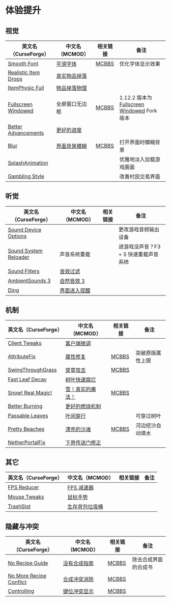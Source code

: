 # 体验提升

## 视觉

| 英文名（CurseForge）                                                                      | 中文名（MCMOD）                                      | 相关链接                                              | 备注                                                                                                                                     |
| ----------------------------------------------------------------------------------------- | ---------------------------------------------------- | ----------------------------------------------------- | ---------------------------------------------------------------------------------------------------------------------------------------- |
| [Smooth Font](https://www.curseforge.com/minecraft/mc-mods/smooth-font)                   | [平滑字体](https://www.mcmod.cn/class/1086.html)     | [MCBBS](https://www.mcbbs.net/thread-781290-1-1.html) | 优化字体显示效果                                                                                                                         |
| [Realistic Item Drops](https://www.curseforge.com/minecraft/mc-mods/realistic-item-drops) | [真实物品掉落](https://www.mcmod.cn/class/1189.html) |                                                       |                                                                                                                                          |
| [ItemPhysic Full](https://www.curseforge.com/minecraft/mc-mods/itemphysic)                | [物品掉落物理](https://www.mcmod.cn/class/932.html)  |                                                       |                                                                                                                                          |
| [Fullscreen Windowed](https://www.curseforge.com/minecraft/mc-mods/borderless-mining)     | 全屏窗口无边框                                       | [MCBBS](https://www.mcbbs.net/thread-678406-1-1.html) | 1.12.2 版本为 [Fullscreen Windowed](https://www.curseforge.com/minecraft/mc-mods/fullscreen-windowed-borderless-for-minecraft) Fork 版本 |
| [Better Advancements](https://www.curseforge.com/minecraft/mc-mods/better-advancements)   | [更好的进度](https://www.mcmod.cn/class/1530.html)   |                                                       |                                                                                                                                          |
| [Blur](https://www.curseforge.com/minecraft/mc-mods/blur)                                 | [界面背景模糊](https://www.mcmod.cn/class/1172.html) | [MCBBS](https://www.mcbbs.net/thread-726442-1-1.html) | 打开界面时模糊背景                                                                                                                       |
| [SplashAnimation](https://www.curseforge.com/minecraft/mc-mods/splashanimation)           |                                                      |                                                       | 优雅地淡入加载游戏画面                                                                                                                   |
| [Gambling Style](https://www.curseforge.com/minecraft/mc-mods/gambling-style)             |                                                      |                                                       | 改善村民交易界面                                                                                                                         |

## 听觉

| 英文名（CurseForge）                                                                        | 中文名（MCMOD）                                     | 相关链接 | 备注                                  |
| ------------------------------------------------------------------------------------------- | --------------------------------------------------- | -------- | ------------------------------------- |
| [Sound Device Options](https://www.curseforge.com/minecraft/mc-mods/more-sound-config)      |                                                     |          | 更改游戏音频输出设备                  |
| [Sound System Reloader](https://www.curseforge.com/minecraft/mc-mods/sound-system-reloader) | 声音系统重载                                        |          | 进游戏没声音？F3 + S 快速重载声音系统 |
| [Sound Filters](https://www.curseforge.com/minecraft/mc-mods/sound-filters)                 | [音效过滤](https://www.mcmod.cn/class/1117.html)    |          |                                       |
| [AmbientSounds 3](https://www.curseforge.com/minecraft/mc-mods/ambientsounds)               | [自然音效 3](https://www.mcmod.cn/class/2947.html)  |          |                                       |
| [Ding](https://www.curseforge.com/minecraft/mc-mods/ding)                                   | [界面进入提醒](https://www.mcmod.cn/class/428.html) |          |                                       |

## 机制

| 英文名（CurseForge）                                                                | 中文名（MCMOD）                                          | 相关链接                                               | 备注                     |
| ----------------------------------------------------------------------------------- | -------------------------------------------------------- | ------------------------------------------------------ | ------------------------ |
| [Client Tweaks](https://www.curseforge.com/minecraft/mc-mods/client-tweaks)         | [客户端微调](https://www.mcmod.cn/class/2012.html)       |                                                        |                          |
| [AttributeFix](https://www.curseforge.com/minecraft/mc-mods/attributefix)           | [属性修复](https://www.mcmod.cn/class/2264.html)         | [MCBBS](https://www.mcbbs.net/thread-939188-1-1.html)  | 突破原版属性上限         |
| [SwingThroughGrass](https://www.curseforge.com/minecraft/mc-mods/swingthroughgrass) | [穿草攻击](https://www.mcmod.cn/class/1465.html)         | [MCBBS](https://www.mcbbs.net/thread-691271-1-1.html)  |                          |
| [Fast Leaf Decay](https://www.curseforge.com/minecraft/mc-mods/fast-leaf-decay)     | [树叶快速腐烂](https://www.mcmod.cn/class/1173.html)     |                                                        |                          |
| [Snow! Real Magic!](https://www.curseforge.com/minecraft/mc-mods/snow-real-magic)   | [雪！真实的魔法！](https://www.mcmod.cn/class/2106.html) | [MCBBS](https://www.mcbbs.net/thread-871191-1-11.html) |                          |
| [Better Burning](https://www.curseforge.com/minecraft/mc-mods/better-burning)       | [更好的燃烧机制](https://www.mcmod.cn/class/2780.html)   |                                                        |                          |
| [Passable Leaves](https://www.curseforge.com/minecraft/mc-mods/passable-leaves)     | [叶间穿行](https://www.mcmod.cn/class/1464.html)         |                                                        | 可穿过树叶               |
| [Pretty Beaches](https://www.curseforge.com/minecraft/mc-mods/pretty-beaches)       | [漂亮的沙滩](https://www.mcmod.cn/class/2723.html)       | [MCBBS](https://www.mcbbs.net/thread-788096-1-1.html)  | 河边挖沙自动填水         |
| [NetherPortalFix](https://www.curseforge.com/minecraft/mc-mods/netherportalfix)     | [下界传送门修正](https://www.mcmod.cn/class/811.html)    |                                                        |                          |

## 其它

| 英文名（CurseForge）                                                      | 中文名（MCMOD）                                        | 相关链接 | 备注 |
| ------------------------------------------------------------------------- | ------------------------------------------------------ | -------- | ---- |
| [FPS Reducer](https://www.curseforge.com/minecraft/mc-mods/fps-reducer)   | [FPS 减速器](https://www.mcmod.cn/class/1815.html)     |          |      |
| [Mouse Tweaks](https://www.curseforge.com/minecraft/mc-mods/mouse-tweaks) | [鼠标手势](https://www.mcmod.cn/class/1162.html)       |          |      |
| [TrashSlot](https://www.curseforge.com/minecraft/mc-mods/trashslot)       | [生存背包垃圾桶](https://www.mcmod.cn/class/1893.html) |          |      |

## 隐藏与冲突

| 英文名（CurseForge）                                                                                    | 中文名（MCMOD）                                      | 相关链接                                              | 备注                 |
| ------------------------------------------------------------------------------------------------------- | ---------------------------------------------------- | ----------------------------------------------------- | -------------------- |
| [No Recipe Guide](https://www.curseforge.com/minecraft/mc-mods/no-recipe-guide)                         | [没有合成指南](https://www.mcmod.cn/class/1239.html) | [MCBBS](https://www.mcbbs.net/thread-811530-1-1.html) | 除去合成界面的合成书 |
| [No More Recipe Conflict](https://www.curseforge.com/minecraft/mc-mods/stimmedcow-nomorerecipeconflict) | [合成冲突消除](https://www.mcmod.cn/class/630.html)  | [MCBBS](https://www.mcbbs.net/thread-705241-1-1.html) |                      |
| [Controlling](https://www.curseforge.com/minecraft/mc-mods/controlling)                                 | [键位冲突显示](https://www.mcmod.cn/class/1191.html) | [MCBBS](https://www.mcbbs.net/thread-713187-1-1.html) |                      |

